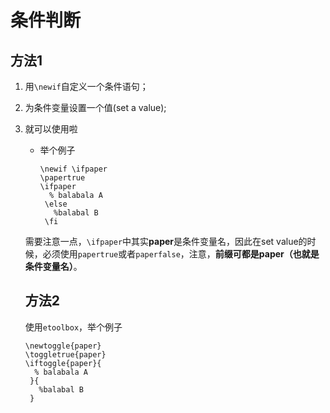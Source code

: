 # 条件判断

## 方法1

1. 用`\newif`自定义一个条件语句；

2. 为条件变量设置一个值(set a value);

3. 就可以使用啦

   - 举个例子

     ```
     \newif \ifpaper
     \papertrue
     \ifpaper
       % balabala A
      \else
        %balabal B
      \fi
     ```

   需要注意一点，`\ifpaper`中其实**paper**是条件变量名，因此在set value的时候，必须使用`papertrue`或者`paperfalse`，注意，**前缀可都是paper（也就是条件变量名）**。

   ## 方法2

   使用`etoolbox`，举个例子

   ```
   \newtoggle{paper}
   \toggletrue{paper}
   \iftoggle{paper}{
     % balabala A
    }{
      %balabal B
    }
   ```

   ​

   ​

   ​

   ​